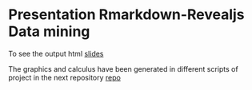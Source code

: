 # Presentation Rmarkdown-Revealjs Data mining

To see the output html [slides](https://victorviro.github.io/Presentation_Slides_Rmarkdown_Revealjs/#/) 


The graphics and calculus have been generated in different scripts of project in the next repository 
[repo](https://github.com/victorviro/Income_Prediction_R)


